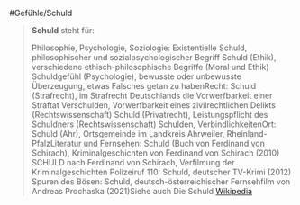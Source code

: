 #Gefühle/Schuld
> **Schuld** steht für:
>
> Philosophie, Psychologie, Soziologie:
> Existentielle Schuld, philosophischer und sozialpsychologischer Begriff
> Schuld (Ethik), verschiedene ethisch-philosophische Begriffe (Moral und Ethik)
> Schuldgefühl (Psychologie), bewusste oder unbewusste Überzeugung, etwas Falsches getan zu habenRecht:
> Schuld (Strafrecht), im Strafrecht Deutschlands die Vorwerfbarkeit einer Straftat
> Verschulden, Vorwerfbarkeit eines zivilrechtlichen Delikts (Rechtswissenschaft)
> Schuld (Privatrecht), Leistungspflicht des Schuldners (Rechtswissenschaft)
> Schulden, VerbindlichkeitenOrt:
> Schuld (Ahr), Ortsgemeinde im Landkreis Ahrweiler, Rheinland-PfalzLiteratur und Fernsehen:
> Schuld (Buch von Ferdinand von Schirach), Kriminalgeschichten von Ferdinand von Schirach (2010)
> SCHULD nach Ferdinand von Schirach, Verfilmung der Kriminalgeschichten
> Polizeiruf 110: Schuld, deutscher TV-Krimi (2012)
> Spuren des Bösen: Schuld, deutsch-österreichischer Fernsehfilm von Andreas Prochaska (2021)Siehe auch
> Die Schuld
> [Wikipedia](https://de.wikipedia.org/wiki/Schuld)